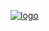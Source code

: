 [![logo](https://screenie.zdx.cat/capture?src=https://mudit.xyz&selector=.logo&omitBackground=true&viewportHeight=800)](https://mudit.xyz)
